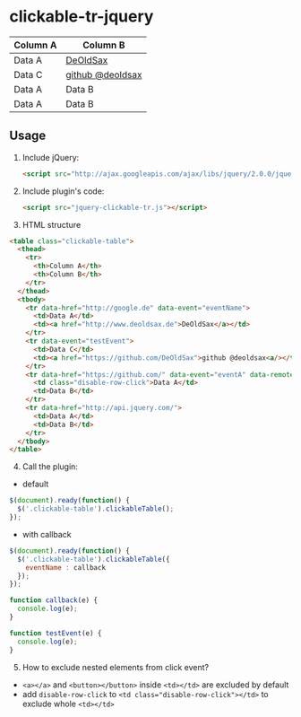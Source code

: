 # clickable-tr-jquery

  <html>
    <head>
      <script src="http://ajax.googleapis.com/ajax/libs/jquery/2.0.0/jquery.min.js"></script>
      <script src="js/jquery-clickable-tr.js"></script>
    </head>
    <body>
      <table class="clickable-table">
	    <thead>
	      <tr>
	        <th>Column A</th>
	        <th>Column B</th>
	      </tr>
	    </thead>
	    <tbody>
		      <tr data-href="http://google.de" data-event="eventName">
		        <td>Data A</td>
		        <td><a href="http://www.deoldsax.de">DeOldSax</a></td>
		      </tr>
		      <tr data-event="testEvent">
		        <td>Data C</td>
		        <td><a href="https://github.com/DeOldSax">github @deoldsax<a/></td>
		      </tr>
		      <tr data-href="https://github.com/" data-event="eventA" data-remote="false">
		        <td class="disable-row-click">Data A</td>
		        <td>Data B</td>
		      </tr>
		      <tr data-href="http://api.jquery.com/">
		        <td>Data A</td>
		        <td>Data B</td>
		      </tr>
        </tbody>
		  </table>
    </body>
 </html>

## Usage

1. Include jQuery:

	```html
	<script src="http://ajax.googleapis.com/ajax/libs/jquery/2.0.0/jquery.min.js"></script>
	```

2. Include plugin's code:

	```html
	<script src="jquery-clickable-tr.js"></script>
	```
	
3. HTML structure

  ```html
  <table class="clickable-table">
    <thead>
      <tr>
        <th>Column A</th>
        <th>Column B</th>
      </tr>
    </thead>
    <tbody>
      <tr data-href="http://google.de" data-event="eventName">
        <td>Data A</td>
        <td><a href="http://www.deoldsax.de">DeOldSax</a></td>
      </tr>
      <tr data-event="testEvent">
        <td>Data C</td>
        <td><a href="https://github.com/DeOldSax">github @deoldsax<a/></td>
      </tr>
      <tr data-href="https://github.com/" data-event="eventA" data-remote="false">
        <td class="disable-row-click">Data A</td>
        <td>Data B</td>
      </tr>
      <tr data-href="http://api.jquery.com/">
        <td>Data A</td>
        <td>Data B</td>
      </tr>
    </tbody>
  </table>
  ```

4. Call the plugin:
  
  * default
  ```javascript
  $(document).ready(function() {
    $('.clickable-table').clickableTable();
  });
  ```
  
  * with callback
  ```javascript
  $(document).ready(function() {
    $('.clickable-table').clickableTable({
      eventName : callback
    });
  });

  function callback(e) {
    console.log(e);
  }

  function testEvent(e) {
    console.log(e);
  }
  ```
5. How to exclude nested elements from click event?
  * ``<a></a>`` and ``<button></button>`` inside ``<td></td>`` are excluded by default
  * add ``disable-row-click`` to ``<td class="disable-row-click"></td>`` to exclude whole ``<td></td>``
